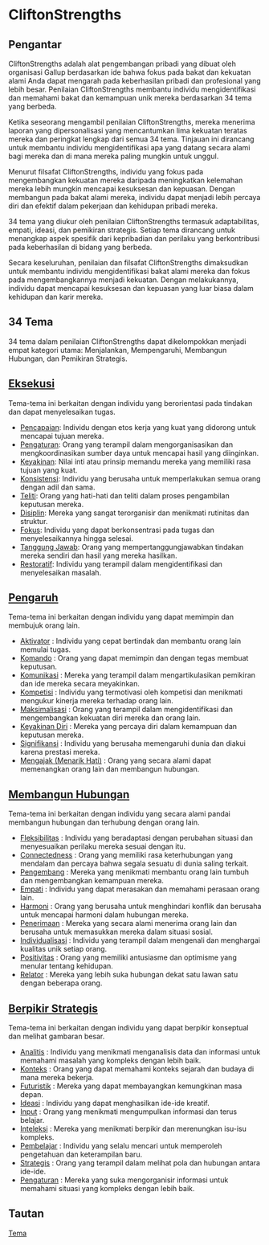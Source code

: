 # CliftonStrengths

## Pengantar

CliftonStrengths adalah alat pengembangan pribadi yang dibuat oleh organisasi Gallup berdasarkan ide bahwa fokus pada bakat dan kekuatan alami Anda dapat mengarah pada keberhasilan pribadi dan profesional yang lebih besar. Penilaian CliftonStrengths membantu individu mengidentifikasi dan memahami bakat dan kemampuan unik mereka berdasarkan 34 tema yang berbeda.

Ketika seseorang mengambil penilaian CliftonStrengths, mereka menerima laporan yang dipersonalisasi yang mencantumkan lima kekuatan teratas mereka dan peringkat lengkap dari semua 34 tema. Tinjauan ini dirancang untuk membantu individu mengidentifikasi apa yang datang secara alami bagi mereka dan di mana mereka paling mungkin untuk unggul.

Menurut filsafat CliftonStrengths, individu yang fokus pada mengembangkan kekuatan mereka daripada meningkatkan kelemahan mereka lebih mungkin mencapai kesuksesan dan kepuasan. Dengan membangun pada bakat alami mereka, individu dapat menjadi lebih percaya diri dan efektif dalam pekerjaan dan kehidupan pribadi mereka.

34 tema yang diukur oleh penilaian CliftonStrengths termasuk adaptabilitas, empati, ideasi, dan pemikiran strategis. Setiap tema dirancang untuk menangkap aspek spesifik dari kepribadian dan perilaku yang berkontribusi pada keberhasilan di bidang yang berbeda.

Secara keseluruhan, penilaian dan filsafat CliftonStrengths dimaksudkan untuk membantu individu mengidentifikasi bakat alami mereka dan fokus pada mengembangkannya menjadi kekuatan. Dengan melakukannya, individu dapat mencapai kesuksesan dan kepuasan yang luar biasa dalam kehidupan dan karir mereka.

## 34 Tema

34 tema dalam penilaian CliftonStrengths dapat dikelompokkan menjadi empat kategori utama: Menjalankan, Mempengaruhi, Membangun Hubungan, dan Pemikiran Strategis.

## [Eksekusi](CliftonStrengths%20844f65f293e2409b87094ce055970a98/Tema%2082617eb4f1ca44faa701b077e05fc8b4/Eksekusi%200b875f63a5d74100a03db624ec22f008.md)

Tema-tema ini berkaitan dengan individu yang berorientasi pada tindakan dan dapat menyelesaikan tugas.

- [Pencapaian](CliftonStrengths%20844f65f293e2409b87094ce055970a98/Tema%2082617eb4f1ca44faa701b077e05fc8b4/Eksekusi%200b875f63a5d74100a03db624ec22f008/Pencapaian%20b4dfe90131964956b0a236ded09f1e9a.md): Individu dengan etos kerja yang kuat yang didorong untuk mencapai tujuan mereka.
- [Pengaturan](CliftonStrengths%20844f65f293e2409b87094ce055970a98/Tema%2082617eb4f1ca44faa701b077e05fc8b4/Eksekusi%200b875f63a5d74100a03db624ec22f008/Pengaturan%200b2585abe85845eda88627d666ef01dd.md): Orang yang terampil dalam mengorganisasikan dan mengkoordinasikan sumber daya untuk mencapai hasil yang diinginkan.
- [Keyakinan](CliftonStrengths%20844f65f293e2409b87094ce055970a98/Tema%2082617eb4f1ca44faa701b077e05fc8b4/Eksekusi%200b875f63a5d74100a03db624ec22f008/Keyakinan%203afedca5a9ed4dd5a1309a43fddab1c1.md): Nilai inti atau prinsip memandu mereka yang memiliki rasa tujuan yang kuat.
- [Konsistensi](CliftonStrengths%20844f65f293e2409b87094ce055970a98/Tema%2082617eb4f1ca44faa701b077e05fc8b4/Eksekusi%200b875f63a5d74100a03db624ec22f008/Konsistensi%200ac59559fe2c405c9c1e62d73861d4b4.md): Individu yang berusaha untuk memperlakukan semua orang dengan adil dan sama.
- [Teliti](CliftonStrengths%20844f65f293e2409b87094ce055970a98/Tema%2082617eb4f1ca44faa701b077e05fc8b4/Eksekusi%200b875f63a5d74100a03db624ec22f008/Teliti%202b6e9ce726dc499c9e305ef6daff484e.md): Orang yang hati-hati dan teliti dalam proses pengambilan keputusan mereka.
- [Disiplin](CliftonStrengths%20844f65f293e2409b87094ce055970a98/Tema%2082617eb4f1ca44faa701b077e05fc8b4/Eksekusi%200b875f63a5d74100a03db624ec22f008/Disiplin%20576f397a793e4619828ca0de60266594.md): Mereka yang sangat terorganisir dan menikmati rutinitas dan struktur.
- [Fokus](CliftonStrengths%20844f65f293e2409b87094ce055970a98/Tema%2082617eb4f1ca44faa701b077e05fc8b4/Eksekusi%200b875f63a5d74100a03db624ec22f008/Fokus%206effb79d594144ca8e06ab3f389663f1.md): Individu yang dapat berkonsentrasi pada tugas dan menyelesaikannya hingga selesai.
- [Tanggung Jawab](CliftonStrengths%20844f65f293e2409b87094ce055970a98/Tema%2082617eb4f1ca44faa701b077e05fc8b4/Eksekusi%200b875f63a5d74100a03db624ec22f008/Tanggung%20Jawab%2056c86707cc654580bba7a02dcb2c420b.md): Orang yang mempertanggungjawabkan tindakan mereka sendiri dan hasil yang mereka hasilkan.
- [Restoratif](CliftonStrengths%20844f65f293e2409b87094ce055970a98/Tema%2082617eb4f1ca44faa701b077e05fc8b4/Eksekusi%200b875f63a5d74100a03db624ec22f008/Restoratif%2028c6f280309c41399b2efe48e45379ca.md): Individu yang terampil dalam mengidentifikasi dan menyelesaikan masalah.

## [Pengaruh](CliftonStrengths%20844f65f293e2409b87094ce055970a98/Tema%2082617eb4f1ca44faa701b077e05fc8b4/Pengaruh%202a7a3fb722a54589be54327f49920250.md)

Tema-tema ini berkaitan dengan individu yang dapat memimpin dan membujuk orang lain.

- [Aktivator](CliftonStrengths%20844f65f293e2409b87094ce055970a98/Tema%2082617eb4f1ca44faa701b077e05fc8b4/Pengaruh%202a7a3fb722a54589be54327f49920250/Aktivator%20ade81cbe701641cca1311d14020b947d.md) : Individu yang cepat bertindak dan membantu orang lain memulai tugas.
- [Komando](CliftonStrengths%20844f65f293e2409b87094ce055970a98/Tema%2082617eb4f1ca44faa701b077e05fc8b4/Pengaruh%202a7a3fb722a54589be54327f49920250/Komando%2034be8308dbc546e1a77b86b063b10511.md) : Orang yang dapat memimpin dan dengan tegas membuat keputusan.
- [Komunikasi](CliftonStrengths%20844f65f293e2409b87094ce055970a98/Tema%2082617eb4f1ca44faa701b077e05fc8b4/Pengaruh%202a7a3fb722a54589be54327f49920250/Komunikasi%204c89c8f9768d4cdbb70efce0da9a4d9d.md) : Mereka yang terampil dalam mengartikulasikan pemikiran dan ide mereka secara meyakinkan.
- [Kompetisi](CliftonStrengths%20844f65f293e2409b87094ce055970a98/Tema%2082617eb4f1ca44faa701b077e05fc8b4/Pengaruh%202a7a3fb722a54589be54327f49920250/Kompetisi%206dcfb4dd2d804ab796060054b50979d8.md) : Individu yang termotivasi oleh kompetisi dan menikmati mengukur kinerja mereka terhadap orang lain.
- [Maksimalisasi](CliftonStrengths%20844f65f293e2409b87094ce055970a98/Tema%2082617eb4f1ca44faa701b077e05fc8b4/Pengaruh%202a7a3fb722a54589be54327f49920250/Maksimalisasi%2085dc9ccb33bc4b9b9ae8c3e8f6869764.md) : Orang yang terampil dalam mengidentifikasi dan mengembangkan kekuatan diri mereka dan orang lain.
- [Keyakinan Diri](CliftonStrengths%20844f65f293e2409b87094ce055970a98/Tema%2082617eb4f1ca44faa701b077e05fc8b4/Pengaruh%202a7a3fb722a54589be54327f49920250/Keyakinan%20Diri%2064cfbd56e5c64e0eb8deb9a787d77ffb.md) : Mereka yang percaya diri dalam kemampuan dan keputusan mereka.
- [Signifikansi](CliftonStrengths%20844f65f293e2409b87094ce055970a98/Tema%2082617eb4f1ca44faa701b077e05fc8b4/Pengaruh%202a7a3fb722a54589be54327f49920250/Signifikansi%205cf1b2e979a84146919ce8b6046397ea.md) : Individu yang berusaha memengaruhi dunia dan diakui karena prestasi mereka.
- [Mengajak (Menarik Hati)](<CliftonStrengths%20844f65f293e2409b87094ce055970a98/Tema%2082617eb4f1ca44faa701b077e05fc8b4/Pengaruh%202a7a3fb722a54589be54327f49920250/Mengajak%20(Menarik%20Hati)%20d8db9b7d971c4c538591dfba9b835964.md>) : Orang yang secara alami dapat memenangkan orang lain dan membangun hubungan.

## [Membangun Hubungan](CliftonStrengths%20844f65f293e2409b87094ce055970a98/Tema%2082617eb4f1ca44faa701b077e05fc8b4/Membangun%20Hubungan%20e420a75df7074ea38da25d7e0771bc82.md)

Tema-tema ini berkaitan dengan individu yang secara alami pandai membangun hubungan dan terhubung dengan orang lain.

- [Fleksibilitas](CliftonStrengths%20844f65f293e2409b87094ce055970a98/Tema%2082617eb4f1ca44faa701b077e05fc8b4/Membangun%20Hubungan%20e420a75df7074ea38da25d7e0771bc82/Fleksibilitas%2080e53aba9a3645c7b183b1203c36a811.md) : Individu yang beradaptasi dengan perubahan situasi dan menyesuaikan perilaku mereka sesuai dengan itu.
- [Connectedness](../../../../English%20c3de5d487e334ec28a83fdd686e766b3/Learn%2003d2ad3fc6464b7e9daa164af77e7688/Human%2004c79c94438c46a99ae6f6fa1ec90829/Tools%205f0f404d05e94839b61e75e53d392983/CliftonStrengths%2025f5a900977a48ffa837ad3fa1238340/Themes%209c16e613023743ae9f91a5ec8165a876/Relationship%20Building%200ed193b271f946ef92bc13c3ee390c14/Connectedness%200af0cd197c794a52835c8791741ad832.md) : Orang yang memiliki rasa keterhubungan yang mendalam dan percaya bahwa segala sesuatu di dunia saling terkait.
- [Pengembang](CliftonStrengths%20844f65f293e2409b87094ce055970a98/Tema%2082617eb4f1ca44faa701b077e05fc8b4/Membangun%20Hubungan%20e420a75df7074ea38da25d7e0771bc82/Pengembang%200c7387e1f4944cd6abe6db715e9934b0.md) : Mereka yang menikmati membantu orang lain tumbuh dan mengembangkan kemampuan mereka.
- [Empati](CliftonStrengths%20844f65f293e2409b87094ce055970a98/Tema%2082617eb4f1ca44faa701b077e05fc8b4/Membangun%20Hubungan%20e420a75df7074ea38da25d7e0771bc82/Empati%204d109abbb59f49648c329583840de608.md) : Individu yang dapat merasakan dan memahami perasaan orang lain.
- [Harmoni](CliftonStrengths%20844f65f293e2409b87094ce055970a98/Tema%2082617eb4f1ca44faa701b077e05fc8b4/Membangun%20Hubungan%20e420a75df7074ea38da25d7e0771bc82/Harmoni%20bb45736b02fc43618486bfb7e4cee138.md) : Orang yang berusaha untuk menghindari konflik dan berusaha untuk mencapai harmoni dalam hubungan mereka.
- [Penerimaan](CliftonStrengths%20844f65f293e2409b87094ce055970a98/Tema%2082617eb4f1ca44faa701b077e05fc8b4/Membangun%20Hubungan%20e420a75df7074ea38da25d7e0771bc82/Penerimaan%200b5d4a2c38d74826bcdf1a10b38428f5.md) : Mereka yang secara alami menerima orang lain dan berusaha untuk memasukkan mereka dalam situasi sosial.
- [Individualisasi](CliftonStrengths%20844f65f293e2409b87094ce055970a98/Tema%2082617eb4f1ca44faa701b077e05fc8b4/Membangun%20Hubungan%20e420a75df7074ea38da25d7e0771bc82/Individualisasi%205ac4752baef5416bbd89613b276786b8.md) : Individu yang terampil dalam mengenali dan menghargai kualitas unik setiap orang.
- [Positivitas](CliftonStrengths%20844f65f293e2409b87094ce055970a98/Tema%2082617eb4f1ca44faa701b077e05fc8b4/Membangun%20Hubungan%20e420a75df7074ea38da25d7e0771bc82/Positivitas%20398fcae777944322b0939674c210f202.md) : Orang yang memiliki antusiasme dan optimisme yang menular tentang kehidupan.
- [Relator](CliftonStrengths%20844f65f293e2409b87094ce055970a98/Tema%2082617eb4f1ca44faa701b077e05fc8b4/Membangun%20Hubungan%20e420a75df7074ea38da25d7e0771bc82/Relator%20e277f1aa87ef49e6a4852b6361c9adb4.md) : Mereka yang lebih suka hubungan dekat satu lawan satu dengan beberapa orang.

## [Berpikir Strategis](CliftonStrengths%20844f65f293e2409b87094ce055970a98/Tema%2082617eb4f1ca44faa701b077e05fc8b4/Berpikir%20Strategis%208b3cc79f8c6f42b1bf52ab5bde3f64b3.md)

Tema-tema ini berkaitan dengan individu yang dapat berpikir konseptual dan melihat gambaran besar.

- [Analitis](CliftonStrengths%20844f65f293e2409b87094ce055970a98/Tema%2082617eb4f1ca44faa701b077e05fc8b4/Berpikir%20Strategis%208b3cc79f8c6f42b1bf52ab5bde3f64b3/Analitis%205d92319465104c5fae01dc1559208233.md) : Individu yang menikmati menganalisis data dan informasi untuk memahami masalah yang kompleks dengan lebih baik.
- [Konteks](CliftonStrengths%20844f65f293e2409b87094ce055970a98/Tema%2082617eb4f1ca44faa701b077e05fc8b4/Berpikir%20Strategis%208b3cc79f8c6f42b1bf52ab5bde3f64b3/Konteks%20e4195c4cfc3a40ad9538b3fbe6e7990f.md) : Orang yang dapat memahami konteks sejarah dan budaya di mana mereka bekerja.
- [Futuristik](CliftonStrengths%20844f65f293e2409b87094ce055970a98/Tema%2082617eb4f1ca44faa701b077e05fc8b4/Berpikir%20Strategis%208b3cc79f8c6f42b1bf52ab5bde3f64b3/Futuristik%203df845d3c40a4f9cae8a881ec86e1a99.md) : Mereka yang dapat membayangkan kemungkinan masa depan.
- [Ideasi](CliftonStrengths%20844f65f293e2409b87094ce055970a98/Tema%2082617eb4f1ca44faa701b077e05fc8b4/Berpikir%20Strategis%208b3cc79f8c6f42b1bf52ab5bde3f64b3/Ideasi%203113676cd1fb4ce58360a3643b918cba.md) : Individu yang dapat menghasilkan ide-ide kreatif.
- [Input](CliftonStrengths%20844f65f293e2409b87094ce055970a98/Tema%2082617eb4f1ca44faa701b077e05fc8b4/Berpikir%20Strategis%208b3cc79f8c6f42b1bf52ab5bde3f64b3/Input%20c11071ee22e4469c900a32b280f76b36.md) : Orang yang menikmati mengumpulkan informasi dan terus belajar.
- [Inteleksi](CliftonStrengths%20844f65f293e2409b87094ce055970a98/Tema%2082617eb4f1ca44faa701b077e05fc8b4/Berpikir%20Strategis%208b3cc79f8c6f42b1bf52ab5bde3f64b3/Inteleksi%20bc47bd7dc96447e6b649b2b74556ffaf.md) : Mereka yang menikmati berpikir dan merenungkan isu-isu kompleks.
- [Pembelajar](CliftonStrengths%20844f65f293e2409b87094ce055970a98/Tema%2082617eb4f1ca44faa701b077e05fc8b4/Berpikir%20Strategis%208b3cc79f8c6f42b1bf52ab5bde3f64b3/Pembelajar%207b567a0280fa49159ef6a63af0e4106b.md) : Individu yang selalu mencari untuk memperoleh pengetahuan dan keterampilan baru.
- [Strategis](CliftonStrengths%20844f65f293e2409b87094ce055970a98/Tema%2082617eb4f1ca44faa701b077e05fc8b4/Berpikir%20Strategis%208b3cc79f8c6f42b1bf52ab5bde3f64b3/Strategis%202c49a47b13a44e8db1a8c2cdd2bc28ce.md) : Orang yang terampil dalam melihat pola dan hubungan antara ide-ide.
- [Pengaturan](CliftonStrengths%20844f65f293e2409b87094ce055970a98/Tema%2082617eb4f1ca44faa701b077e05fc8b4/Eksekusi%200b875f63a5d74100a03db624ec22f008/Pengaturan%200b2585abe85845eda88627d666ef01dd.md) : Mereka yang suka mengorganisir informasi untuk memahami situasi yang kompleks dengan lebih baik.

## Tautan

[Tema](CliftonStrengths%20844f65f293e2409b87094ce055970a98/Tema%2082617eb4f1ca44faa701b077e05fc8b4.md)
